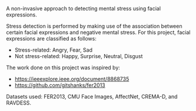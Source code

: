 A non-invasive approach to detecting mental stress using facial expressions. 

Stress detection is performed by making use of the association between certain facial expressions and negative mental stress. For this project, facial expressions are classified as follows:
- Stress-related: Angry, Fear, Sad
- Not stress-related: Happy, Surprise, Neutral, Disgust

The work done on this project was inspired by: 
- https://ieeexplore.ieee.org/document/8868735
- https://github.com/gitshanks/fer2013

Datasets used: FER2013, CMU Face Images, AffectNet, CREMA-D, and RAVDESS.
